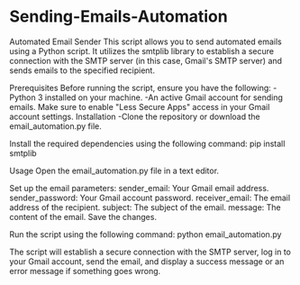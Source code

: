 # Sending-Emails-Automation

Automated Email Sender
This script allows you to send automated emails using a Python script. It utilizes the smtplib library to establish a secure connection with the SMTP server (in this case, Gmail's SMTP server) and sends emails to the specified recipient.

Prerequisites
Before running the script, ensure you have the following:
-Python 3 installed on your machine.
-An active Gmail account for sending emails. Make sure to enable "Less Secure Apps" access in your Gmail account settings.
 Installation
-Clone the repository or download the email_automation.py file.

Install the required dependencies using the following command:
pip install smtplib

Usage
Open the email_automation.py file in a text editor.

Set up the email parameters:
sender_email: Your Gmail email address.
sender_password: Your Gmail account password.
receiver_email: The email address of the recipient.
subject: The subject of the email.
message: The content of the email.
Save the changes.

Run the script using the following command:
python email_automation.py

The script will establish a secure connection with the SMTP server, log in to your Gmail account, send the email, and display a success message or an error message if something goes wrong.
